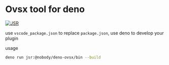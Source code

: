 # Ovsx tool for deno

[![JSR](https://jsr.io/badges/@nobody/deno-ovsx)](https://jsr.io/@nobody/deno-ovsx)


use `vscode_package.json` to replace `package.json`, use deno to develop your plugin

usage

```bash
deno run jsr:@nobody/deno-ovsx/bin --build
```
